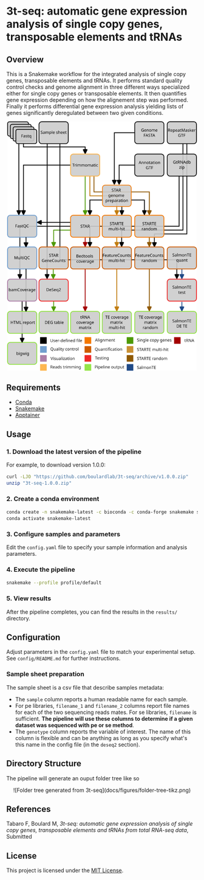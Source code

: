 # 3t-seq: automatic gene expression analysis of single copy genes, transposable elements and tRNAs

## Overview

This is a Snakemake workflow for the integrated analysis of single copy genes, transposable elements and tRNAs. It performs standard quality control checks and genome alignment in three different ways specialized either for single copy genes or transposable elements. It then quantifies gene expression depending on how the alignement step was performed. Finally it performs differential gene expression analysis yielding lists of genes significantly deregulated between two given conditions.

<p align="center">
<img src="docs/figures/3t-wf.png" width="500">
</p>

## Requirements


- [Conda](https://conda.io/)
- [Snakemake](https://snakemake.readthedocs.io/en/stable/)
- [Apptainer](https://apptainer.org/docs/user/latest/)

## Usage

### 1. Download the latest version of the pipeline

For example, to download version 1.0.0:

```bash
curl -LJO "https://github.com/boulardlab/3t-seq/archive/v1.0.0.zip"
unzip "3t-seq-1.0.0.zip"
```

### 2. Create a conda environment

```bash
conda create -n snakemake-latest -c bioconda -c conda-forge snakemake singularity
conda activate snakemake-latest
```

### 3. Configure samples and parameters

Edit the `config.yaml` file to specify your sample information and analysis parameters.

### 4. Execute the pipeline

```bash
snakemake --profile profile/default
```

### 5. View results

After the pipeline completes, you can find the results in the `results/` directory.

## Configuration

Adjust parameters in the `config.yaml` file to match your experimental setup. See `config/README.md` for further instructions.


### Sample sheet preparation

The sample sheet is a csv file that describe samples metadata:

- The `sample` column reports a human readable name for each sample.
- For pe libraries, `filename_1` and `filename_2` columns report file names for each of the two
sequencing reads mates. For se libraries, `filename` is sufficient. **The pipeline will use these columns to determine if a given dataset was sequenced with pe or se method**.
- The `genotype` column reports the variable of interest. The name of this column is flexible and can be anything as long as you specify what's this name in the config file (in the `deseq2` section).


## Directory Structure

The pipeline will generate an ouput folder tree like so

<p align="center">
  ![Folder tree generated from 3t-seq](docs/figures/folder-tree-tikz.png)
</p>

## References

Tabaro F, Boulard M, *3t-seq: automatic gene expression analysis of single copy genes, transposable elements and tRNAs from total RNA-seq data*, Submitted

## License

This project is licensed under the [MIT License](LICENSE).
